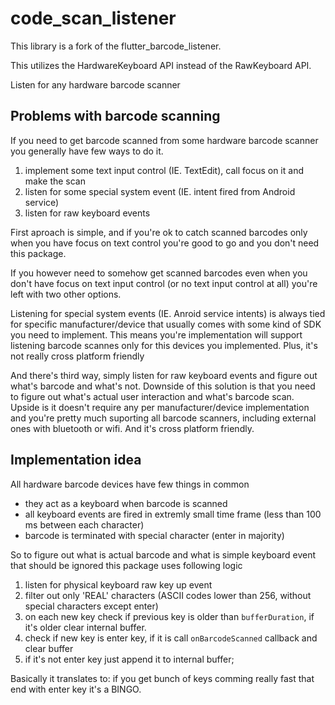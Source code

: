 # code_scan_listener

This library is a fork of the flutter_barcode_listener.

This utilizes the HardwareKeyboard API instead of the RawKeyboard API.

Listen for any hardware barcode scanner

## Problems with barcode scanning

If you need to get barcode scanned from some hardware barcode scanner you generally have few ways to do it.

1. implement some text input control (IE. TextEdit), call focus on it and make the scan
2. listen for some special system event (IE. intent fired from Android service)
3. listen for raw keyboard events

First aproach is simple, and if you're ok to catch scanned barcodes only when you have focus on text control you're good to go and you don't need this package.

If you however need to somehow get scanned barcodes even when you don't have focus on text input control (or no text input control at all) you're left with two other options.

Listening for special system events (IE. Anroid service intents) is always tied for specific manufacturer/device that usually comes with some kind of SDK you need to implement. This means you're implementation will support listening barcode scannes only for this devices you implemented. Plus, it's not really cross platform friendly

And there's third way, simply listen for raw keyboard events and figure out what's barcode and what's not. Downside of this solution is that you need to figure out what's actual user interaction and what's barcode scan. Upside is it doesn't require any per manufacturer/device implementation and you're pretty much suporting all barcode scanners, including external ones with bluetooth or wifi. And it's cross platform friendly.

## Implementation idea

All hardware barcode devices have few things in common

- they act as a keyboard when barcode is scanned
- all keyboard events are fired in extremly small time frame (less than 100 ms between each character)
- barcode is terminated with special character (enter in majority)

So to figure out what is actual barcode and what is simple keyboard event that should be ignored this package uses following logic

1. listen for physical keyboard raw key up event
2. filter out only 'REAL' characters (ASCII codes lower than 256, without special characters except enter)
3. on each new key check if previous key is older than `bufferDuration`, if it's older clear internal buffer.
4. check if new key is enter key, if it is call `onBarcodeScanned` callback and clear buffer
5. if it's not enter key just append it to internal buffer;

Basically it translates to: if you get bunch of keys comming really fast that end with enter key it's a BINGO.
